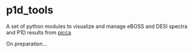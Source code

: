 # p1d_tools
A set of python modules to visualize and manage eBOSS and DESI spectra and P1D results from [picca](https://github.com/igmhub/picca)

On preparation...
